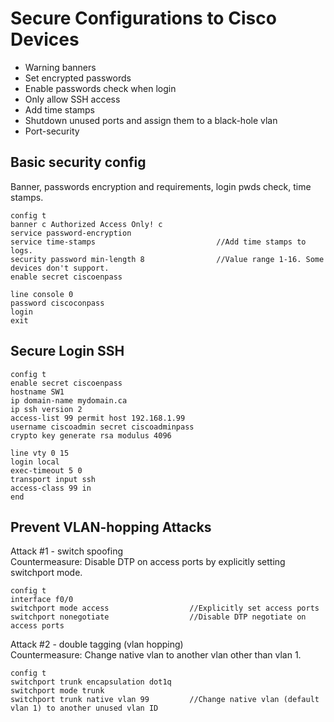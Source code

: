 # Secure Configurations to Cisco Devices
- Warning banners
- Set encrypted passwords
- Enable passwords check when login
- Only allow SSH access
- Add time stamps
- Shutdown unused ports and assign them to a black-hole vlan
- Port-security

## Basic security config
Banner, passwords encryption and requirements, login pwds check, time stamps. 
```
config t
banner c Authorized Access Only! c
service password-encryption
service time-stamps                           //Add time stamps to logs.
security password min-length 8                //Value range 1-16. Some devices don't support.
enable secret ciscoenpass

line console 0
password ciscoconpass
login
exit
```
## Secure Login SSH
```
config t
enable secret ciscoenpass
hostname SW1
ip domain-name mydomain.ca
ip ssh version 2
access-list 99 permit host 192.168.1.99
username ciscoadmin secret ciscoadminpass
crypto key generate rsa modulus 4096

line vty 0 15
login local
exec-timeout 5 0
transport input ssh
access-class 99 in
end
```
## Prevent VLAN-hopping Attacks
Attack #1 - switch spoofing  
Countermeasure: Disable DTP on access ports by explicitly setting switchport mode.
```
config t
interface f0/0
switchport mode access                  //Explicitly set access ports
switchport nonegotiate                  //Disable DTP negotiate on access ports
```
Attack #2 - double tagging (vlan hopping)  
Countermeasure: Change native vlan to another vlan other than vlan 1.
```
config t
switchport trunk encapsulation dot1q
switchport mode trunk
switchport trunk native vlan 99         //Change native vlan (default vlan 1) to another unused vlan ID
```
  
